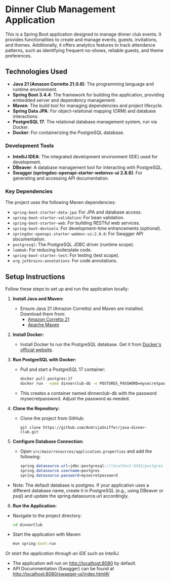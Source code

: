 # Dinner Club Management Application

This is a Spring Boot application designed to manage dinner club events. It provides functionalities to create and manage events, guests, invitations, and themes. Additionally, it offers analytics features to track attendance patterns, such as identifying frequent no-shows, reliable guests, and theme preferences.

## Technologies Used

- **Java 21 (Amazon Corretto 21.0.6)**: The programming language and runtime environment.
- **Spring Boot 3.4.4**: The framework for building the application, providing embedded server and dependency management.
- **Maven**: The build tool for managing dependencies and project lifecycle.
- **Spring Data JPA**: For object-relational mapping (ORM) and database interactions.
- **PostgreSQL 17**: The relational database management system, run via Docker.
- **Docker**: For containerizing the PostgreSQL database.

### Development Tools

- **IntelliJ IDEA**: The integrated development environment (IDE) used for development.
- **DBeaver**: A database management tool for interacting with PostgreSQL.
- **Swagger (springdoc-openapi-starter-webmvc-ui 2.8.6)**: For generating and accessing API documentation.

### Key Dependencies

The project uses the following Maven dependencies:
- `spring-boot-starter-data-jpa`: For JPA and database access.
- `spring-boot-starter-validation`: For bean validation.
- `spring-boot-starter-web`: For building RESTful web services.
- `spring-boot-devtools`: For development-time enhancements (optional).
- `springdoc-openapi-starter-webmvc-ui:2.8.6`: For Swagger API documentation.
- `postgresql`: The PostgreSQL JDBC driver (runtime scope).
- `lombok`: For reducing boilerplate code.
- `spring-boot-starter-test`: For testing (test scope).
- `org.jetbrains:annotations`: For code annotations.

## Setup Instructions

Follow these steps to set up and run the application locally:

1. **Install Java and Maven:**
   - Ensure Java 21 (Amazon Corretto) and Maven are installed. Download them from:
     - [Amazon Corretto 21](https://docs.aws.amazon.com/corretto/latest/corretto-21-ug/downloads-list.html)
     - [Apache Maven](https://maven.apache.org/download.cgi)

2. **Install Docker:**
   - Install Docker to run the PostgreSQL database. Get it from [Docker's official website](https://www.docker.com/get-started).

3. **Run PostgreSQL with Docker:**
   - Pull and start a PostgreSQL 17 container:
     ```bash
     docker pull postgres:17
     docker run --name dinnerclub-db -e POSTGRES_PASSWORD=mysecretpassword -d -p 5432:5432 postgres:17
   - This creates a container named dinnerclub-db with the password mysecretpassword. Adjust the password as needed.

4. **Clone the Repository:**
   - Clone the project from GitHub:
     ```git
     git clone https://github.com/AndrijaSniffer/java-dinner-club.git

5. **Configure Database Connection:**
   - Open `src/main/resources/application.properties` and add the following:
       ```java
       spring.datasource.url=jdbc:postgresql://localhost:5432/postgres
       spring.datasource.username=postgres
       spring.datasource.password=mysecretpassword
  - Note: The default database is postgres. If your application uses a different database name, create it in PostgreSQL (e.g., using DBeaver or psql) and update the spring.datasource.url accordingly.

6. **Run the Application:**
  - Navigate to the project directory:
    ```cmd
    cd dinnerClub

  - Start the application with Maven:
    ```cmd
    mvn spring-boot:run
  *Or start the application through an IDE such as IntelliJ.*
  
  - The application will run on [http://localhost:8080](http://localhost:8080) by default.
  - API Docummentation (Swagger) can be found at [http://localhost:8080/swagger-ui/index.html#/](http://localhost:8080/swagger-ui/index.html#/)
